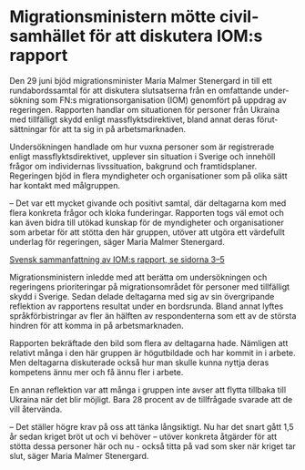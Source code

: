 # Migrationsministern mötte civil­samhället för att diskutera IOM:s rapport

Den 29 juni bjöd migrations­minister Maria Malmer Stenergard in till ett runda­bords­samtal för att diskutera slut­satserna från en omfat­tande under­sökning som FN:s migrations­organisation (IOM) genomfört på uppdrag av regeringen. Rapporten handlar om situationen för personer från Ukraina med tillfälligt skydd enligt mass­flykts­direktivet, bland annat deras förut­sättningar för att ta sig in på arbets­marknaden.


Undersökningen handlade om hur vuxna personer som är registrerade enligt massflykts­direktivet, upplever sin situation i Sverige och innehöll frågor om individernas livs­situation, bakgrund och framtids­planer. Regeringen bjöd in flera myndig­heter och organisa­tioner som på olika sätt har kontakt med målgruppen.

– Det var ett mycket givande och positivt samtal, där deltagarna kom med flera konkreta frågor och kloka funde­ringar. Rapporten togs väl emot och kan även bidra till utökad kunskap för de myndig­heter och organisa­tioner som arbetar för att stötta den här gruppen, utöver att utgöra ett värdefullt underlag för regeringen, säger Maria Malmer Stenergard.

[Svensk samman­fattning av IOM:s rapport, se sidorna 3–5](https://dtm.iom.int/reports/sweden-ukrainians-and-third-country-nationals-under-temporary-protection-executive-summary)

Migrationsministern inledde med att berätta om under­sökningen och regeringens priorite­ringar på migrations­området för personer med tillfälligt skydd i Sverige. Sedan delade deltagarna med sig av sin över­gripande reflektion av rapportens resultat under en bordsrunda. Bland annat lyftes språk­förbist­ringar av fler än hälften av respon­denterna som ett av de största hindren för att komma in på arbets­marknaden.

Rapporten bekräftade den bild som flera av deltagarna hade. Nämligen att relativt många i den här gruppen är hög­utbildade och har kommit in i arbete. Men deltagarna disku­terade också hur man skulle kunna nyttja deras kompetens ännu mer och få ännu fler i arbete.

En annan reflektion var att många i gruppen inte avser att flytta tillbaka till Ukraina när det blir möjligt. Bara 28 procent av de tillfrågade svarade att de vill återvända.

– Det ställer högre krav på oss att tänka lång­siktigt. Nu har det snart gått 1,5 år sedan kriget bröt ut och vi behöver – utöver konkreta åtgärder för att stötta dessa personer här och nu \- också titta på vad som sker när kriget tar slut, säger Maria Malmer Stenergard.
